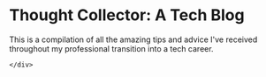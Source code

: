 <div class="container">
  <div class="row">
    <div class="col">
      <h1>Thought Collector: A Tech Blog</h1>
      <p>This is a compilation of all the amazing tips and advice I've received throughout my professional transition into a tech career.</p>
    </div>
  </div>
  <div class="row">
    <div class="col">
    
    </div>
  </div>
</div>
